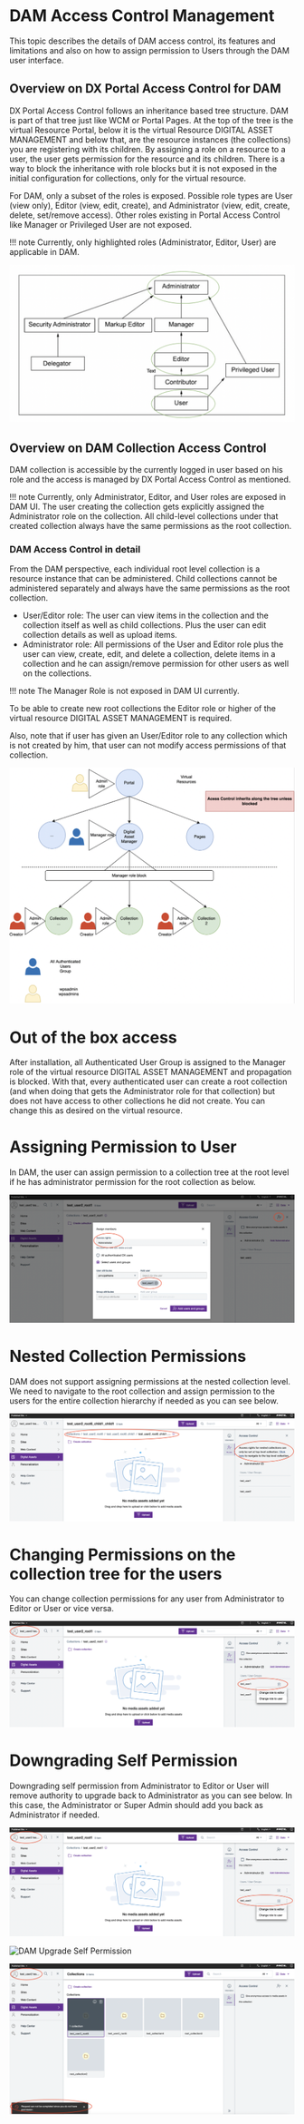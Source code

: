 # DAM Access Control Management

This topic describes the details of DAM access control, its features and limitations and also on how to assign permission to Users through the DAM user interface.

## Overview on DX Portal Access Control for DAM

DX Portal Access Control follows an inheritance based tree structure. DAM is part of that tree just like WCM or Portal Pages. 
At the top of the tree is the virtual Resource Portal, below it is the virtual Resource DIGITAL ASSET MANAGEMENT and below that, are the resource instances (the collections) you are registering with its children. By assigning a role on a resource to a user, the user gets permission for the resource and its children. There is a way to block the inheritance with role blocks but it is not exposed in the initial configuration for collections, only for the virtual resource. 

For DAM, only a subset of the roles is exposed. Possible role types are User (view only), Editor (view, edit, create), and Administrator (view, edit, create, delete, set/remove access). Other roles existing in Portal Access Control like Manager or Privileged User are not exposed.

!!! note
    Currently, only highlighted roles (Administrator, Editor, User) are applicable in DAM. 

![Portal Access Control Roles](../../../images/access_roles_portal.png)
## Overview on DAM Collection Access Control

DAM collection is accessible by the currently logged in user based on his role and the access is managed by DX Portal Access Control as mentioned. 

!!! note
    Currently, only Administrator, Editor, and User roles are exposed in DAM UI. The user creating the collection gets explicitly assigned the Administrator role on the collection. All child-level collections under that created collection always have the same permissions as the root collection. 


### DAM Access Control in detail

From the DAM perspective, each individual root level collection is a resource instance that can be administered. Child collections cannot be administered separately and always have the same permissions as the root collection.

- User/Editor role: The user can view items in the collection and the collection itself as well as child collections. Plus the user can edit collection details as well as upload items.
- Administrator role: All permissions of the User and Editor role plus the user can view, create, edit, and delete a collection, delete items in a collection and he can assign/remove permission for other users as well on the collections.

!!! note 
    The Manager Role is not exposed in DAM UI currently.
    
To be able to create new root collections the Editor role or higher of the virtual resource DIGITAL ASSET MANAGEMENT is required.

Also, note that if user has given an User/Editor role to any collection which is not created by him, that user can not modify access permissions of that collection.

![DAM Access Control Roles](../../../images/access_roles_dam.png)

# Out of the box access

After installation, all Authenticated User Group is assigned to the Manager role of the virtual resource DIGITAL ASSET MANAGEMENT and propagation is blocked. With that, every authenticated user can create a root collection (and when doing that gets the Administrator role for that collection) but does not have access to other collections he did not create. You can change this as desired on the virtual resource.

# Assigning Permission to User

In DAM, the user can assign permission to a collection tree at the root level if he has administrator permission for the root collection as below.

![DAM Assign Permission to Users for a Root Collection](../../../images/access_assign_to_user.png)

# Nested Collection Permissions

DAM does not support assigning permissions at the nested collection level. We need to navigate to the root collection and assign permission to the users for the entire collection hierarchy if needed as you can see below.

![DAM Nested Collection Permissions](../../../images/access_nested_collection.png)

# Changing Permissions on the collection tree for the users

You can change collection permissions for any user from Administrator to Editor or User or vice versa.

![DAM Changing Permission of Other Users for a Root Collection](../../../images/access_change_for_other_user.png)

# Downgrading Self Permission

Downgrading self permission from Administrator to Editor or User will remove authority to upgrade back to Administrator as you can see below. In this case, the Administrator or Super Admin should add you back as Administrator if needed.

![DAM Downgrade Self Permission](../../../images/access_downgrade_self.png)

![DAM Upgrade Self Permission](../../../images/access_upgrade_self_role_back_to_admin.png)

![DAM Upgrade Self Permission Warning](../../../images/access_upgrade_self_role_back_admin_warning.png)

